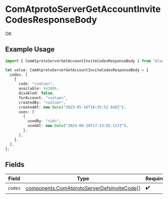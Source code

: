 # ComAtprotoServerGetAccountInviteCodesResponseBody

OK

## Example Usage

```typescript
import { ComAtprotoServerGetAccountInviteCodesResponseBody } from "bluesky/models/operations";

let value: ComAtprotoServerGetAccountInviteCodesResponseBody = {
  codes: [
    {
      code: "<value>",
      available: 543806,
      disabled: false,
      forAccount: "<value>",
      createdBy: "<value>",
      createdAt: new Date("2023-05-16T18:35:52.926Z"),
      uses: [
        {
          usedBy: "<id>",
          usedAt: new Date("2024-08-24T17:13:02.117Z"),
        },
      ],
    },
  ],
};
```

## Fields

| Field                                                                                                    | Type                                                                                                     | Required                                                                                                 | Description                                                                                              |
| -------------------------------------------------------------------------------------------------------- | -------------------------------------------------------------------------------------------------------- | -------------------------------------------------------------------------------------------------------- | -------------------------------------------------------------------------------------------------------- |
| `codes`                                                                                                  | [components.ComAtprotoServerDefsInviteCode](../../models/components/comatprotoserverdefsinvitecode.md)[] | :heavy_check_mark:                                                                                       | N/A                                                                                                      |
